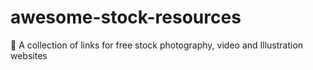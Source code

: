 # awesome-stock-resources
🌇 A collection of links for free stock photography, video and Illustration websites
